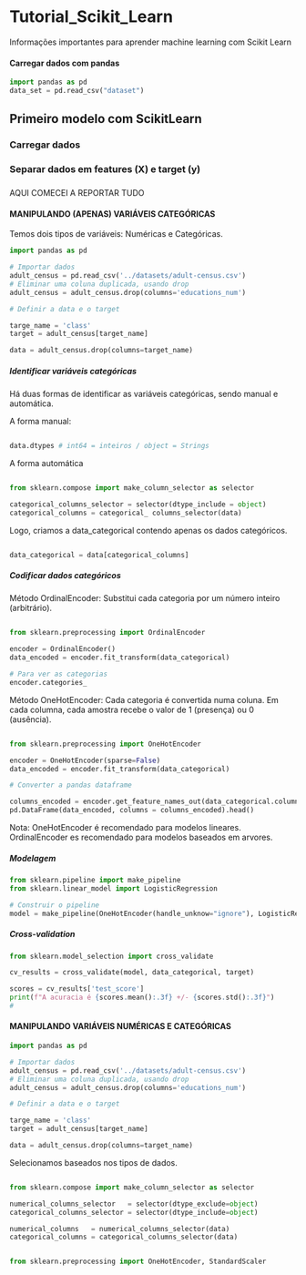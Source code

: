 # Tutorial_Scikit_Learn
Informações importantes para aprender machine learning com  Scikit Learn



#### Carregar dados com pandas

```python
import pandas as pd
data_set = pd.read_csv("dataset")

```

## Primeiro modelo com ScikitLearn

### Carregar dados

### Separar dados em features (X) e target (y)



### 


AQUI COMECEI A REPORTAR TUDO 

#### MANIPULANDO (APENAS) VARIÁVEIS CATEGÓRICAS

Temos dois tipos de variáveis: Numéricas e Categóricas. 


```python
import pandas as pd

# Importar dados
adult_census = pd.read_csv('../datasets/adult-census.csv')
# Eliminar uma coluna duplicada, usando drop
adult_census = adult_census.drop(columns='educations_num')

# Definir a data e o target

targe_name = 'class'
target = adult_census[target_name]

data = adult_census.drop(columns=target_name)
```

##### Identificar variáveis categóricas

Há duas formas de identificar as variáveis categóricas, sendo manual e automática.


A forma manual:

```python

data.dtypes # int64 = inteiros / object = Strings

```

A forma automática

```python

from sklearn.compose import make_column_selector as selector

categorical_columns_selector = selector(dtype_include = object)
categorical_columns = categorical_ columns_selector(data)

```
Logo, criamos a data_categorical contendo apenas os dados categóricos.

```python

data_categorical = data[categorical_columns]
```


##### Codificar dados categóricos


Método OrdinalEncoder: Substitui cada categoria por um número inteiro (arbitrário).


```python

from sklearn.preprocessing import OrdinalEncoder

encoder = OrdinalEncoder()
data_encoded = encoder.fit_transform(data_categorical)

# Para ver as categorias
encoder.categories_

```


Método OneHotEncoder: Cada categoria é convertida numa coluna. Em cada columna, cada amostra recebe o
valor de 1 (presença) ou 0 (ausência). 

```python

from sklearn.preprocessing import OneHotEncoder

encoder = OneHotEncoder(sparse=False)
data_encoded = encoder.fit_transform(data_categorical)

# Converter a pandas dataframe

columns_encoded = encoder.get_feature_names_out(data_categorical.columns)
pd.DataFrame(data_encoded, columns = columns_encoded).head()

```

Nota: OneHotEncoder é recomendado para modelos lineares. OrdinalEncoder es recomendado para 
modelos baseados em arvores. 

##### Modelagem



```python
from sklearn.pipeline import make_pipeline
from sklearn.linear_model import LogisticRegression

# Construir o pipeline
model = make_pipeline(OneHotEncoder(handle_unknow="ignore"), LogisticRegression(max_iter=500))

```

##### Cross-validation


```python
from sklearn.model_selection import cross_validate

cv_results = cross_validate(model, data_categorical, target)

scores = cv_results['test_score']
print(f"A acuracia é {scores.mean():.3f} +/- {scores.std():.3f}")
#

```

#### MANIPULANDO VARIÁVEIS NUMÉRICAS E CATEGÓRICAS

```python
import pandas as pd

# Importar dados
adult_census = pd.read_csv('../datasets/adult-census.csv')
# Eliminar uma coluna duplicada, usando drop
adult_census = adult_census.drop(columns='educations_num')

# Definir a data e o target

targe_name = 'class'
target = adult_census[target_name]

data = adult_census.drop(columns=target_name)
```

Selecionamos baseados nos tipos de dados.

```python

from sklearn.compose import make_column_selector as selector

numerical_columns_selector   = selector(dtype_exclude=object)
categorical_columns_selector = selector(dtype_include=object)

numerical_columns   = numerical_columns_selector(data)
categorical_columns = categorical_columns_selector(data)

```



```python

from sklearn.preprocessing import OneHotEncoder, StandardScaler


```



